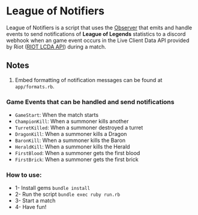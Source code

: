 # League of Notifiers

League of Notifiers is a script that uses the [Observer](https://github.com/ruby/observer) that emits and handle events to send notifications of **League of Legends** statistics to a discord webhook when an game event occurs in the Live Client Data API provided by Riot ([RIOT LCDA API](https://developer.riotgames.com/docs/lol#game-client-api_live-client-data-api)) during a match.

## Notes

1. Embed formatting of notification messages can be found at `app/formats.rb`.

### Game Events that can be handled and send notifications

- `GameStart`: When the match starts
- `ChampionKill`: When a summoner kills another
- `TurretKilled`: When a summoner destroyed a turret
- `DragonKill`: When a summoner kills a Dragon
- `BaronKill`: When a summoner kills the Baron
- `HeraldKill`: When a summoner kills the Herald
- `FirstBlood`: When a summoner gets the first blood
- `FirstBrick`: When a summoner gets the first brick

### How to use:

- 1- Install gems `bundle install`
- 2- Run the script `bundle exec ruby run.rb`
- 3- Start a match
- 4- Have fun!
